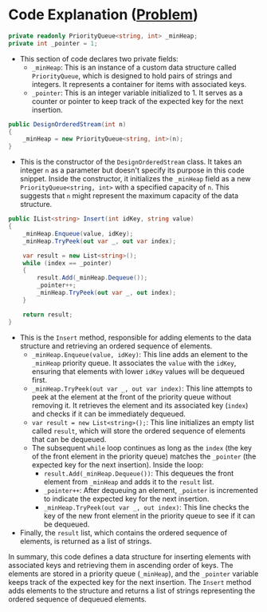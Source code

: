 # Code Explanation ([Problem](https://leetcode.com/problems/design-an-ordered-stream/))

```csharp
private readonly PriorityQueue<string, int> _minHeap;
private int _pointer = 1;
```

- This section of code declares two private fields:
   - `_minHeap`: This is an instance of a custom data structure called `PriorityQueue`, which is designed to hold pairs of strings and integers. It represents a container for items with associated keys.
   - `_pointer`: This is an integer variable initialized to 1. It serves as a counter or pointer to keep track of the expected key for the next insertion.

```csharp
public DesignOrderedStream(int n)
{
    _minHeap = new PriorityQueue<string, int>(n);
}
```

- This is the constructor of the `DesignOrderedStream` class. It takes an integer `n` as a parameter but doesn't specify its purpose in this code snippet. Inside the constructor, it initializes the `_minHeap` field as a new `PriorityQueue<string, int>` with a specified capacity of `n`. This suggests that `n` might represent the maximum capacity of the data structure.

```csharp
public IList<string> Insert(int idKey, string value)
{
    _minHeap.Enqueue(value, idKey);
    _minHeap.TryPeek(out var _, out var index);

    var result = new List<string>();
    while (index == _pointer)
    {
        result.Add(_minHeap.Dequeue());
        _pointer++;
        _minHeap.TryPeek(out var _, out index);
    }

    return result;
}
```

- This is the `Insert` method, responsible for adding elements to the data structure and retrieving an ordered sequence of elements.
   - `_minHeap.Enqueue(value, idKey)`: This line adds an element to the `_minHeap` priority queue. It associates the `value` with the `idKey`, ensuring that elements with lower `idKey` values will be dequeued first.
   - `_minHeap.TryPeek(out var _, out var index)`: This line attempts to peek at the element at the front of the priority queue without removing it. It retrieves the element and its associated key (`index`) and checks if it can be immediately dequeued.
   - `var result = new List<string>();`: This line initializes an empty list called `result`, which will store the ordered sequence of elements that can be dequeued.
   - The subsequent `while` loop continues as long as the `index` (the key of the front element in the priority queue) matches the `_pointer` (the expected key for the next insertion). Inside the loop:
      - `result.Add(_minHeap.Dequeue())`: This dequeues the front element from `_minHeap` and adds it to the `result` list.
      - `_pointer++`: After dequeuing an element, `_pointer` is incremented to indicate the expected key for the next insertion.
      - `_minHeap.TryPeek(out var _, out index)`: This line checks the key of the new front element in the priority queue to see if it can be dequeued.
- Finally, the `result` list, which contains the ordered sequence of elements, is returned as a list of strings.

In summary, this code defines a data structure for inserting elements with associated keys and retrieving them in ascending order of keys. The elements are stored in a priority queue (`_minHeap`), and the `_pointer` variable keeps track of the expected key for the next insertion. The `Insert` method adds elements to the structure and returns a list of strings representing the ordered sequence of dequeued elements.